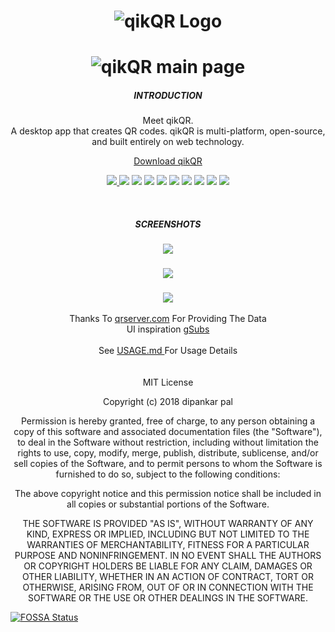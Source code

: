 <h1 align="center" >
  <img  src="app/img/qikqr.png"  alt="qikQR Logo" draggable="false"><br>
</h1>
<h1 align="center" >
  <img  src="app/img/screenshots/with-result.png"  alt="qikQR main page" draggable="false"><br>
</h1>



<p align="center">  


  <h5 align="center">INTRODUCTION</h5>
  <p align="center">Meet qikQR. <br> A desktop app that creates QR codes.
 qikQR is multi-platform, open-source, and built entirely on web technology.</p>
  <p align="center"><a href="https://github.com/deep5050/qikQR/releases">Download qikQR</a></p>
  <p align="center"><a href="https://github.com/deep5050/qikQR/workflows/Linux/"> <img src="https://github.com/deep5050/qikQR/workflows/Linux/badge.svg"></a><a href="https://github.com/deep5050/qikQR/workflows/Windows/"> <img src="https://github.com/deep5050/qikQR/workflows/Windows/badge.svg"></a>
<a href="https://github.com/deep5050/qikQR/releases" alt="Downloads"><img src="https://img.shields.io/github/downloads/deep5050/qikQR/total.svg" /></a>
<a href="https://app.fossa.com/projects/git%2Bgithub.com%2Fdeep5050%2FqikQR?ref=badge_shield" alt="FOSSA Status"><img src="https://app.fossa.com/api/projects/git%2Bgithub.com%2Fdeep5050%2FqikQR.svg?type=shield"/></a>
  <a href="https://github.com/deep5050/qikQR/stargazers" alt="Stars"><img src="https://img.shields.io/github/stars/deep5050/gsubs.svg" /></a>
  <a href="https://github.com/deep5050/qikQR/network" alt="Forks"><img src="https://img.shields.io/github/forks/deep5050/qikQR.svg" /></a>
  <a href="https://github.com/sanjevirau/gsubs/issues" alt="Issues"><img src="https://img.shields.io/github/issues/deep5050/qikQR.svg" /></a>
  <a href="https://github.com/deep5050/qikQR/blob/master/LICENSE" alt="License"><img src="https://img.shields.io/github/license/deep5050/qikQR.svg" /></a>
  <a href="https://paypal.me/deep5050" alt="License"><img src="https://img.shields.io/badge/Donate-PayPal-green.svg" /></a>
  <img src=https://www.codefactor.io/repository/github/deep5050/qikqr/badge/>
  </p>
</p>

<br>

<p align="center">


<h5 align="center">
SCREENSHOTS
</h5>

<h3 align="center">
<img src="./app/img/screenshots/qr-download.png">
</h3>

<h3 align="center">

<img src="./app/img/screenshots/settings.png">
</h3>

<h3 align="center">
<img src="./app/img/screenshots/error.png">
</h3>


</p>

<p align="center">
<div align="center" >
Thanks To <a href="https://api.qrserver.com">  qrserver.com</a> For Providing The Data
</div>
<div align="center" >
UI inspiration  <a href="https://github.com/sanjevirau/gsubs">  gSubs</a> 
</div>
<br>
<div align="center"> See <a href="./USAGE.md"> USAGE.md </a> For Usage Details </div>
<br><br>
<div align="center">
MIT License

Copyright (c) 2018 dipankar pal

Permission is hereby granted, free of charge, to any person obtaining a copy
of this software and associated documentation files (the "Software"), to deal
in the Software without restriction, including without limitation the rights
to use, copy, modify, merge, publish, distribute, sublicense, and/or sell
copies of the Software, and to permit persons to whom the Software is
furnished to do so, subject to the following conditions:

The above copyright notice and this permission notice shall be included in all
copies or substantial portions of the Software.

THE SOFTWARE IS PROVIDED "AS IS", WITHOUT WARRANTY OF ANY KIND, EXPRESS OR
IMPLIED, INCLUDING BUT NOT LIMITED TO THE WARRANTIES OF MERCHANTABILITY,
FITNESS FOR A PARTICULAR PURPOSE AND NONINFRINGEMENT. IN NO EVENT SHALL THE
AUTHORS OR COPYRIGHT HOLDERS BE LIABLE FOR ANY CLAIM, DAMAGES OR OTHER
LIABILITY, WHETHER IN AN ACTION OF CONTRACT, TORT OR OTHERWISE, ARISING FROM,
OUT OF OR IN CONNECTION WITH THE SOFTWARE OR THE USE OR OTHER DEALINGS IN THE
SOFTWARE.


</div>


[![FOSSA Status](https://app.fossa.com/api/projects/git%2Bgithub.com%2Fdeep5050%2FqikQR.svg?type=large)](https://app.fossa.com/projects/git%2Bgithub.com%2Fdeep5050%2FqikQR?ref=badge_large)